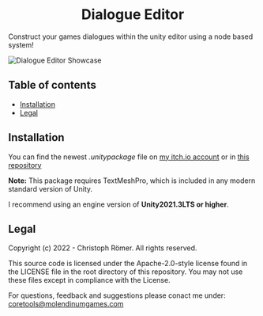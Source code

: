 <h1 style="text-align:center;">Dialogue Editor</h1>

<p> Construct your games dialogues within the unity editor using a node based system!
<br>

![Dialogue Editor Showcase]()

## Table of contents
- <a href="#Installation">Installation</a>
- <a href="#Legal">Legal</a>

## Installation
You can find the newest _.unitypackage_ file on [my itch.io account](https://molendinumgames.itch.io/) or in [this repository](https://github.com/MolendinumGames/UnityCoreTools/tree/main/Assets/CoreTools/Dialogue)

**Note:** This package requires TextMeshPro, which is included in any modern standard version of Unity.

I recommend using an engine version of **Unity2021.3LTS or higher**.

## Legal
Copyright (c) 2022 - Christoph Römer. All rights reserved. 

This source code is licensed under the Apache-2.0-style license found
in the LICENSE file in the root directory of this repository. 
You may not use these files except in compliance with the License.

For questions, feedback and suggestions please conact me under:
coretools@molendinumgames.com
